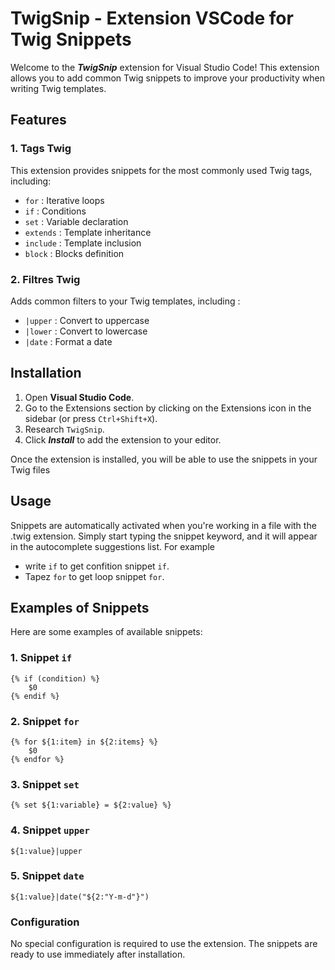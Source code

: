 # TwigSnip - Extension VSCode for Twig Snippets

Welcome to the ***TwigSnip*** extension for Visual Studio Code! This extension allows you to add common Twig snippets to improve your productivity when writing Twig templates.

## Features

### 1. **Tags Twig**
This extension provides snippets for the most commonly used Twig tags, including:
- `for` : Iterative loops
- `if` : Conditions
- `set` : Variable declaration
- `extends` : Template inheritance
- `include` : Template inclusion
- `block` : Blocks definition

### 2. **Filtres Twig**
Adds common filters to your Twig templates, including :
- `|upper` : Convert to uppercase
- `|lower` : Convert to lowercase
- `|date` : Format a date

## Installation

1. Open **Visual Studio Code**.
2. Go to the Extensions section by clicking on the Extensions icon in the sidebar (or press `Ctrl+Shift+X`).
3. Research `TwigSnip`.
4. Click ***Install*** to add the extension to your editor.

Once the extension is installed, you will be able to use the snippets in your Twig files 
## Usage

Snippets are automatically activated when you're working in a file with the .twig extension. Simply start typing the snippet keyword, and it will appear in the autocomplete suggestions list. For example
- write `if` to get confition snippet `if`.
- Tapez `for` to get loop snippet `for`.

## Examples of Snippets

Here are some examples of available snippets:

### 1. **Snippet `if`**
```twig
{% if (condition) %}
    $0
{% endif %}
```

### 2. **Snippet `for`**
```twig
{% for ${1:item} in ${2:items} %}
    $0
{% endfor %}
```

### 3. **Snippet `set`**
```twig
{% set ${1:variable} = ${2:value} %}
```

### 4. **Snippet `upper`**
```twig
${1:value}|upper
```

### 5. **Snippet `date`**
```twig
${1:value}|date("${2:"Y-m-d"}")
```

### Configuration
No special configuration is required to use the extension. The snippets are ready to use immediately after installation.
